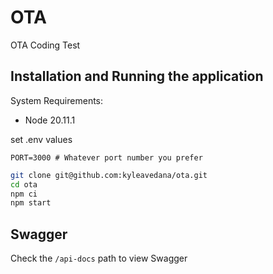 # OTA

OTA Coding Test

## Installation and Running the application

System Requirements:

- Node 20.11.1

set .env values

```text
PORT=3000 # Whatever port number you prefer
```

```bash
git clone git@github.com:kyleavedana/ota.git
cd ota
npm ci
npm start
```

## Swagger

Check the `/api-docs` path to view Swagger
